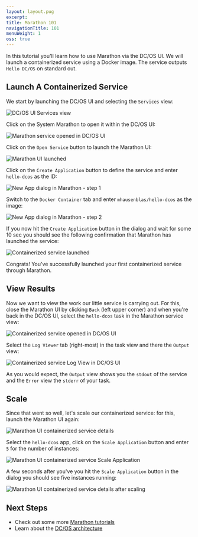 ```yaml
---
layout: layout.pug
excerpt:
title: Marathon 101
navigationTitle: 101
menuWeight: 1
oss: true
---
```


In this tutorial you'll learn how to use Marathon via the DC/OS UI. We will launch a containerized service using a Docker image.
The service outputs `Hello DC/OS` on standard out.

## Launch A Containerized Service

We start by launching the DC/OS UI and selecting the `Services` view:

![DC/OS UI Services view](../img/marathon101-step1.png)

Click on the System Marathon to open it within the DC/OS UI:

![Marathon service opened in DC/OS UI](../img/marathon101-step2.png)

Click on the `Open Service` button to launch the Marathon UI:

![Marathon UI launched](../img/marathon101-step3.png)

Click on the `Create Application` button to define the service and enter `hello-dcos` as the ID:

![New App dialog in Marathon - step 1](../img/marathon101-step4.png)

Switch to the `Docker Container` tab and enter `mhausenblas/hello-dcos` as the image:

![New App dialog in Marathon - step 2](../img/marathon101-step5.png)

If you now hit the `Create Application` button in the dialog and wait for some 10 sec you should see the following confirmation that Marathon has launched the service:

![Containerized service launched](../img/marathon101-step6.png)

Congrats! You've successfully launched your first containerized service through Marathon.

## View Results

Now we want to view the work our little service is carrying out. For this, close the Marathon UI by clicking `Back` (left upper corner) and when you're back in the DC/OS UI, select the `hello-dcos` task in the Marathon service view:

![Containerized service opened in DC/OS UI](../img/marathon101-step7a.png)

Select the `Log Viewer` tab (right-most) in the task view and there the `Output` view:

![Containerized service Log View in DC/OS UI](../img/marathon101-step7b.png)

As you would expect, the `Output` view shows you the `stdout` of the service and the `Error` view the `stderr` of your task.

## Scale

Since that went so well, let's scale our containerized service: for this, launch the Marathon UI again:

![Marathon UI containerized service details](../img/marathon101-step8a.png)

Select the `hello-dcos` app, click on the `Scale Application` button and enter `5` for the number of instances:

![Marathon UI containerized service Scale Application](../img/marathon101-step8b.png)

A few seconds after you've you hit the `Scale Application` button in the dialog you should see five instances running:

![Marathon UI containerized service details after scaling](../img/marathon101-step8c.png)

## Next Steps

- Check out some more [Marathon tutorials](/docs/1.7/usage/tutorials/marathon/)
- Learn about the [DC/OS architecture](/docs/1.7/overview/architecture/)
